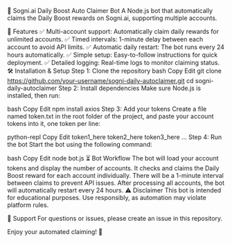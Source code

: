 🎁 Sogni.ai Daily Boost Auto Claimer Bot
A Node.js bot that automatically claims the Daily Boost rewards on Sogni.ai, supporting multiple accounts.

🚀 Features
✅ Multi-account support: Automatically claim daily rewards for unlimited accounts.
✅ Timed intervals: 1-minute delay between each account to avoid API limits.
✅ Automatic daily restart: The bot runs every 24 hours automatically.
✅ Simple setup: Easy-to-follow instructions for quick deployment.
✅ Detailed logging: Real-time logs to monitor claiming status.
🛠 Installation & Setup
Step 1: Clone the repository
bash
Copy
Edit
git clone https://github.com/your-username/sogni-daily-autoclaimer.git
cd sogni-daily-autoclaimer
Step 2: Install dependencies
Make sure Node.js is installed, then run:

bash
Copy
Edit
npm install axios
Step 3: Add your tokens
Create a file named token.txt in the root folder of the project, and paste your account tokens into it, one token per line:

python-repl
Copy
Edit
token1_here
token2_here
token3_here
...
Step 4: Run the bot
Start the bot using the following command:

bash
Copy
Edit
node bot.js
⏳ Bot Workflow
The bot will load your account tokens and display the number of accounts.
It checks and claims the Daily Boost reward for each account individually.
There will be a 1-minute interval between claims to prevent API issues.
After processing all accounts, the bot will automatically restart every 24 hours.
⚠️ Disclaimer
This bot is intended for educational purposes. Use responsibly, as automation may violate platform rules.

📧 Support
For questions or issues, please create an issue in this repository.

Enjoy your automated claiming! 🎉

